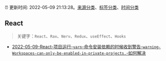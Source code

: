 :alarm_clock: 更新时间: 2022-05-09 21:13:28。[来源分类](../README.md)、[标签分类](../TAGS.md)、[时间分类](../TIMELINE.md)

## React


> 关键字：`React`、`Rax`、`Nerv`、`Redux`、`useEffect`、`Hooks`



- [2022-05-09-React-项目运行-`yarn`-命令安装依赖的时候收到警告-`warning-Workspaces-can-only-be-enabled-in-private-projects.`-如何解决](https://www.v2ex.com/t/851854) 